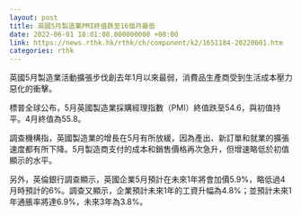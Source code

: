 ```yaml
---
layout: post
title: 英國5月製造業PMI終值跌至16個月最低
date: 2022-06-01 18:01:08.000000000 +08:00
link: https://news.rthk.hk/rthk/ch/component/k2/1651184-20220601.htm
categories: rthk
---
```


英國5月製造業活動擴張步伐創去年1月以來最弱，消費品生產商受到生活成本壓力惡化的衝擊。

標普全球公布，5月英國製造業採購經理指數（PMI）終值跌至54.6，與初值持平。4月終值為55.8。

調查機構指，英國製造業的增長在5月有所放緩，因為產出、新訂單和就業的擴張速度都有所下降。5月製造商支付的成本和銷售價格再次急升，但增速略低於初值顯示的水平。

另外，英倫銀行調查顯示，英國企業5月預計在未來1年將會加價5.9%，略低過4月時預計的6%。調查又顯示，企業預計未來1年的工資升幅為4.8%；並預計未來1年通脹率將達6.9%，未來3年為3.8%。
